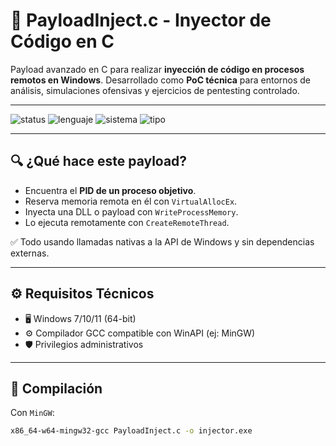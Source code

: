 # 🧬 PayloadInject.c - Inyector de Código en C

Payload avanzado en C para realizar **inyección de código en procesos remotos en Windows**. Desarrollado como **PoC técnica** para entornos de análisis, simulaciones ofensivas y ejercicios de pentesting controlado.

---

![status](https://img.shields.io/badge/status-estable-brightgreen)
![lenguaje](https://img.shields.io/badge/lenguaje-C-blue)
![sistema](https://img.shields.io/badge/so-Windows-purple)
![tipo](https://img.shields.io/badge/tipo-Injector-orange)

---

## 🔍 ¿Qué hace este payload?

- Encuentra el **PID de un proceso objetivo**.
- Reserva memoria remota en él con `VirtualAllocEx`.
- Inyecta una DLL o payload con `WriteProcessMemory`.
- Lo ejecuta remotamente con `CreateRemoteThread`.

✅ Todo usando llamadas nativas a la API de Windows y sin dependencias externas.

---

## ⚙️ Requisitos Técnicos

- 🖥️ Windows 7/10/11 (64-bit)
- ⚙️ Compilador GCC compatible con WinAPI (ej: MinGW)
- 🛡️ Privilegios administrativos

---

## 🧪 Compilación

Con `MinGW`:

```bash
x86_64-w64-mingw32-gcc PayloadInject.c -o injector.exe

